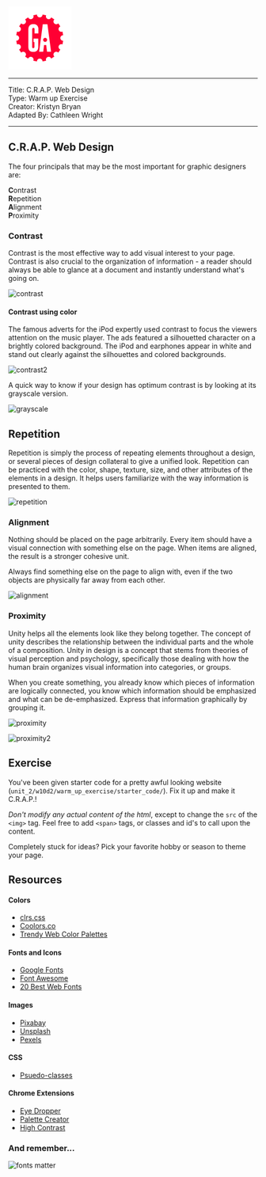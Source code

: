 ![](/ga_cog.png)

<hr>

Title: C.R.A.P. Web Design <br>
Type: Warm up Exercise<br>
Creator: Kristyn Bryan<br>
Adapted By: Cathleen Wright<br>

<hr>

## C.R.A.P. Web Design

The four principals that may be the most important for graphic designers are:

**C**ontrast<br>
**R**epetition<br>
**A**lignment<br>
**P**roximity<br>

### Contrast
Contrast is the most effective way to add visual interest to your page. Contrast is also crucial to the organization of information - a reader should always be able to glance at a document and instantly understand what's going on.

![contrast](https://i.imgur.com/iY9Erkh.png)

#### Contrast using color
The famous adverts for the iPod expertly used contrast to focus the viewers attention on the music player. The ads featured a silhouetted character on a brightly colored background. The iPod and earphones appear in white and stand out clearly against the silhouettes and colored backgrounds.

![contrast2](https://i.imgur.com/BKZTLyV.png)

A quick way to know if your design has optimum contrast is by looking at its grayscale version.

![grayscale](https://i.imgur.com/cokSB0c.png)

## Repetition
Repetition is simply the process of repeating elements throughout a design, or several pieces of design collateral to give a unified look. Repetition can be practiced with the color, shape, texture, size, and other attributes of the elements in a design. It helps users familiarize with the way information is presented to them.

![repetition](https://i.imgur.com/rv5uDCc.png)

### Alignment
Nothing should be placed on the page arbitrarily. Every item should have a visual connection with something else on the page. When items are aligned, the result is a stronger cohesive unit.

Always find something else on the page to align with, even if the two objects are physically far away from each other.

![alignment](https://i.imgur.com/6SXipqD.png)

### Proximity
Unity helps all the elements look like they belong together.  The concept of unity describes the relationship between the individual parts and the whole of a composition. Unity in design is a concept that stems from theories of visual perception and psychology, specifically those dealing with how the human brain organizes visual information into categories, or groups.

When you create something, you already know which pieces of information are logically connected, you know which information should be emphasized and what can be de-emphasized. Express that information graphically by grouping it.

![proximity](https://i.imgur.com/nuqubJn.png)

![proximity2](https://i.imgur.com/ItQ6ujU.png)

## Exercise

You've been given starter code for a pretty awful looking website (`unit_2/w10d2/warm_up_exercise/starter_code/`).  Fix it up and make it C.R.A.P.!  

_Don't modify any actual content of the html_, except to change the `src` of the `<img>` tag.  Feel free to add `<span>` tags, or classes and id's to call upon the content.  

Completely stuck for ideas?  Pick your favorite hobby or season to theme your page.  

## Resources

#### Colors
- [clrs.css](http://clrs.cc/)
- [Coolors.co](https://coolors.co/)
- [Trendy Web Color Palettes](https://www.awwwards.com/trendy-web-color-palettes-and-material-design-color-schemes-tools.html)


#### Fonts and Icons
- [Google Fonts](https://fonts.google.com/)
- [Font Awesome](http://fontawesome.io/)
- [20 Best Web Fonts](https://www.awwwards.com/20-best-web-fonts-from-google-web-fonts-and-font-face.html)

#### Images
- [Pixabay](https://pixabay.com/)
- [Unsplash](https://unsplash.com/)
- [Pexels](https://www.pexels.com/royalty-free-images/)

#### CSS
- [Psuedo-classes](https://developer.mozilla.org/en-US/docs/Web/CSS/Pseudo-classes)

#### Chrome Extensions
- [Eye Dropper](https://chrome.google.com/webstore/detail/eye-dropper/hmdcmlfkchdmnmnmheododdhjedfccka?hl=en)
- [Palette Creator](https://chrome.google.com/webstore/detail/palette-creator/oolpphfmdmjbojolagcbgdemojhcnlod?hl=en)
- [High Contrast](https://chrome.google.com/webstore/detail/high-contrast/djcfdncoelnlbldjfhinnjlhdjlikmph?hl=en)

### And remember...

![fonts matter](https://i.imgur.com/oprAaYd.png)
